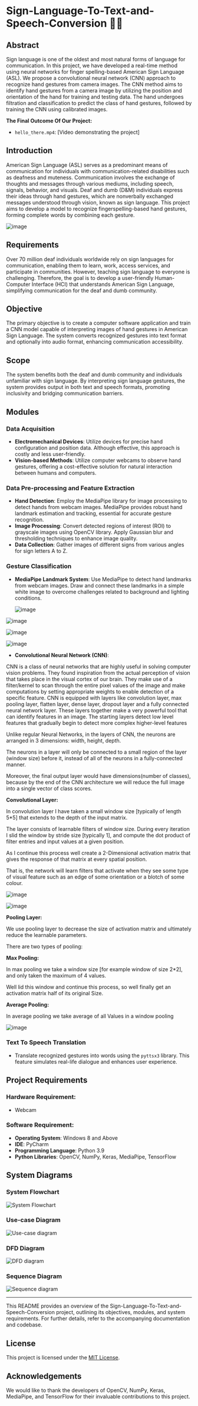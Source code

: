 # **Sign-Language-To-Text-and-Speech-Conversion 💬👋**

## **Abstract**

Sign language is one of the oldest and most natural forms of language for communication. In this project, we have developed a real-time method using neural networks for finger spelling-based American Sign Language (ASL). We propose a convolutional neural network (CNN) approach to recognize hand gestures from camera images. The CNN method aims to identify hand gestures from a camera image by utilizing the position and orientation of the hand for training and testing data. The hand undergoes filtration and classification to predict the class of hand gestures, followed by training the CNN using calibrated images.

**The Final Outcome Of Our Project:** 
- `hello_there.mp4`: [Video demonstrating the project]

## **Introduction**

American Sign Language (ASL) serves as a predominant means of communication for individuals with communication-related disabilities such as deafness and muteness. Communication involves the exchange of thoughts and messages through various mediums, including speech, signals, behavior, and visuals. Deaf and dumb (D&M) individuals express their ideas through hand gestures, which are nonverbally exchanged messages understood through vision, known as sign language. This project aims to develop a model to recognize fingerspelling-based hand gestures, forming complete words by combining each gesture.



![image](https://github.com/ShrutiNathavani/Sign-Language-To-Text-and-Speech/assets/77912009/e9b62ed7-3c42-4768-b04c-a149a71c8d19)



## **Requirements**

Over 70 million deaf individuals worldwide rely on sign languages for communication, enabling them to learn, work, access services, and participate in communities. However, teaching sign language to everyone is challenging. Therefore, the goal is to develop a user-friendly Human-Computer Interface (HCI) that understands American Sign Language, simplifying communication for the deaf and dumb community.

## **Objective**

The primary objective is to create a computer software application and train a CNN model capable of interpreting images of hand gestures in American Sign Language. The system converts recognized gestures into text format and optionally into audio format, enhancing communication accessibility.

## **Scope**

The system benefits both the deaf and dumb community and individuals unfamiliar with sign language. By interpreting sign language gestures, the system provides output in both text and speech formats, promoting inclusivity and bridging communication barriers.

## **Modules**

### **Data Acquisition**

- **Electromechanical Devices**: Utilize devices for precise hand configuration and position data. Although effective, this approach is costly and less user-friendly.
- **Vision-based Methods**: Utilize computer webcams to observe hand gestures, offering a cost-effective solution for natural interaction between humans and computers.

### **Data Pre-processing and Feature Extraction**

- **Hand Detection**: Employ the MediaPipe library for image processing to detect hands from webcam images. MediaPipe provides robust hand landmark estimation and tracking, essential for accurate gesture recognition.
- **Image Processing**: Convert detected regions of interest (ROI) to grayscale images using OpenCV library. Apply Gaussian blur and thresholding techniques to enhance image quality.
- **Data Collection**: Gather images of different signs from various angles for sign letters A to Z.

### **Gesture Classification**
- **MediaPipe Landmark System**: Use MediaPipe to detect hand landmarks from webcam images. Draw and connect these landmarks in a simple white image to overcome challenges related to background and lighting conditions.

  ![image](https://github.com/ShrutiNathavani/Sign-Language-To-Text-and-Speech/assets/77912009/f02208e8-2554-4359-b1f3-b8124d8037ef)


![image](https://github.com/ShrutiNathavani/Sign-Language-To-Text-and-Speech/assets/77912009/ab0f2d82-9246-4add-99dc-dd4d4f4a3315)

![image](https://github.com/ShrutiNathavani/Sign-Language-To-Text-and-Speech/assets/77912009/388e0458-7c6f-4c13-b7aa-08ded2651ef2)

![image](https://github.com/ShrutiNathavani/Sign-Language-To-Text-and-Speech/assets/77912009/50d2ba3c-bb95-4cbb-985b-be85a8e88380)



- **Convolutional Neural Network (CNN)**:
  
CNN is a class of neural networks that are highly useful in solving computer vision problems. They found inspiration from the actual perception of vision that takes place in the visual cortex of our brain. They make use of a filter/kernel to scan through the entire pixel values of the image and make computations by setting appropriate weights to enable detection of a specific feature. CNN is equipped with layers like convolution layer, max pooling layer, flatten layer, dense layer, dropout layer and a fully connected neural network layer. These layers together make a very powerful tool that can identify features in an image. The starting layers detect low level features that gradually begin to detect more complex higher-level features

Unlike regular Neural Networks, in the layers of CNN, the neurons are arranged in 3 dimensions: width, height, depth.

The neurons in a layer will only be connected to a small region of the layer (window size) before it, instead of all of the neurons in a fully-connected manner.

Moreover, the final output layer would have dimensions(number of classes), because by the end of the CNN architecture we will reduce the full image into a single vector of class scores.

**Convolutional Layer:**

In convolution layer I have taken a small window size [typically of length 5*5] that extends to the depth of the input matrix.

The layer consists of learnable filters of window size. During every iteration I slid the window by stride size [typically 1], and compute the dot product of filter entries and input values at a given position.

As I continue this process well create a 2-Dimensional activation matrix that gives the response of that matrix at every spatial position.

That is, the network will learn filters that activate when they see some type of visual feature such as an edge of some orientation or a blotch of some colour. 


![image](https://github.com/ShrutiNathavani/Sign-Language-To-Text-and-Speech/assets/77912009/4b5099a6-135f-4ca0-98ec-6cc07cf1c5ca)


  ![image](https://github.com/ShrutiNathavani/Sign-Language-To-Text-and-Speech/assets/77912009/58b77e4e-3d2c-4bf0-8ea7-de50d52b423c)

**Pooling Layer:**

We use pooling layer to decrease the size of activation matrix and ultimately reduce the learnable parameters.

There are two types of pooling:

**Max Pooling:**

In max pooling we take a window size [for example window of size 2*2], and only taken the maximum of 4 values.

Well lid this window and continue this process, so well finally get an activation matrix half of its original Size.

**Average Pooling:**

In average pooling we take average of all Values in a window pooling

![image](https://github.com/ShrutiNathavani/Sign-Language-To-Text-and-Speech/assets/77912009/a662883e-a520-4aa7-9452-82eb07cf4c4c)


### **Text To Speech Translation**

- Translate recognized gestures into words using the `pyttsx3` library. This feature simulates real-life dialogue and enhances user experience.

## **Project Requirements**

### **Hardware Requirement:**
- Webcam

### **Software Requirement:**
- **Operating System**: Windows 8 and Above
- **IDE**: PyCharm
- **Programming Language**: Python 3.9
- **Python Libraries**: OpenCV, NumPy, Keras, MediaPipe, TensorFlow

## **System Diagrams**

### **System Flowchart**

![System Flowchart](https://github.com/ShrutiNathavani/Sign-Language-To-Text-and-Speech/assets/77912009/f6a9b8c3-a2b5-485b-977c-846bd689d5e9)

### **Use-case Diagram**

![Use-case diagram](https://github.com/ShrutiNathavani/Sign-Language-To-Text-and-Speech/assets/77912009/69e077ed-b12a-4a9a-9cb2-9d3d64b345f0)

### **DFD Diagram**

![DFD diagram](https://github.com/ShrutiNathavani/Sign-Language-To-Text-and-Speech/assets/77912009/85081d60-7dab-440f-b0f9-3f90b8a761d7)

### **Sequence Diagram**

![Sequence diagram](https://github.com/ShrutiNathavani/Sign-Language-To-Text-and-Speech/assets/77912009/f633d5c0-cbbf-43d4-a628-da79a46cfa88)

---

This README provides an overview of the Sign-Language-To-Text-and-Speech-Conversion project, outlining its objectives, modules, and system requirements. For further details, refer to the accompanying documentation and codebase.

## **License**

This project is licensed under the [MIT License](LICENSE).

## **Acknowledgements**

We would like to thank the developers of OpenCV, NumPy, Keras, MediaPipe, and TensorFlow for their invaluable contributions to this project.

